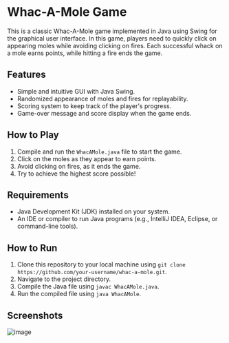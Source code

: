 # Whac-A-Mole Game

This is a classic Whac-A-Mole game implemented in Java using Swing for the graphical user interface. In this game, players need to quickly click on appearing moles while avoiding clicking on fires. Each successful whack on a mole earns points, while hitting a fire ends the game.

## Features

- Simple and intuitive GUI with Java Swing.
- Randomized appearance of moles and fires for replayability.
- Scoring system to keep track of the player's progress.
- Game-over message and score display when the game ends.

## How to Play

1. Compile and run the `WhacAMole.java` file to start the game.
2. Click on the moles as they appear to earn points.
3. Avoid clicking on fires, as it ends the game.
4. Try to achieve the highest score possible!

## Requirements

- Java Development Kit (JDK) installed on your system.
- An IDE or compiler to run Java programs (e.g., IntelliJ IDEA, Eclipse, or command-line tools).

## How to Run

1. Clone this repository to your local machine using `git clone https://github.com/your-username/whac-a-mole.git`.
2. Navigate to the project directory.
3. Compile the Java file using `javac WhacAMole.java`.
4. Run the compiled file using `java WhacAMole`.

## Screenshots
![image](https://github.com/supriyaray13/Whac-A-Mole-javaFirstProject/assets/129203307/37f07472-12e0-4b7b-8c0a-23acf8c9985b)
